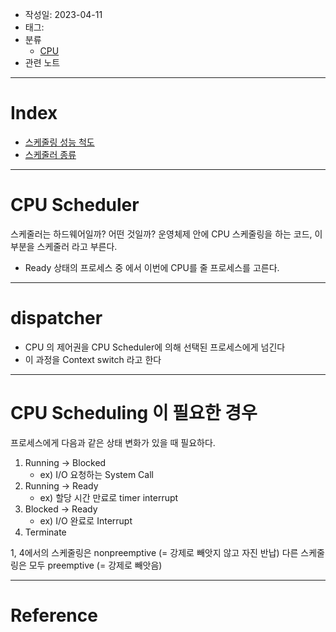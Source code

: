 - 작성일: 2023-04-11
- 태그: 
- 분류
    - [CPU](CPU.md)
- 관련 노트

---
# Index

- [스케줄링 성능 척도](%EC%8A%A4%EC%BC%80%EC%A4%84%EB%A7%81%20%EC%84%B1%EB%8A%A5%20%EC%B2%99%EB%8F%84.md)
- [스케줄러 종류](%EC%8A%A4%EC%BC%80%EC%A4%84%EB%9F%AC%20%EC%A2%85%EB%A5%98.md)

---
# CPU Scheduler

스케줄러는 하드웨어일까? 어떤 것일까? 운영체제 안에 CPU 스케줄링을 하는 코드, 이 부분을 스케줄러 라고 부른다.

- Ready 상태의 프로세스 중 에서 이번에 CPU를 줄 프로세스를 고른다.

---
# dispatcher

- CPU 의 제어권을 CPU Scheduler에 의해 선택된 프로세스에게 넘긴다
- 이 과정을 Context switch 라고 한다

---
# CPU Scheduling 이 필요한 경우

프로세스에게 다음과 같은 상태 변화가 있을 때 필요하다.

1. Running -> Blocked
	- ex) I/O 요청하는 System Call
2. Running -> Ready
	- ex) 할당 시간 만료로 timer interrupt
3. Blocked -> Ready
	- ex) I/O 완료로 Interrupt
4. Terminate

1, 4에서의 스케줄링은 nonpreemptive (= 강제로 빼앗지 않고 자진 반납)
다른 스케줄링은 모두 preemptive (= 강제로 빼앗음)

---
# Reference